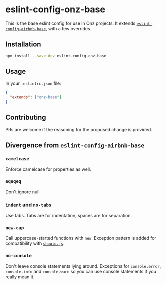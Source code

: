 # eslint-config-onz-base

This is the base eslint config for use in Onz projects. It extends [`eslint-config-airbnb-base`](https://github.com/airbnb/javascript/tree/master/packages/eslint-config-airbnb-base), with a few overrides.

## Installation

```bash
npm install --save-dev eslint-config-onz-base
```

## Usage

In your `.eslintrc.json` file:
```json
{
  "extends": ["onz-base"]
}
```

## Contributing

PRs are welcome if the reasoning for the proposed change is provided.

## Divergence from `eslint-config-airbnb-base`

### `camelcase`

Enforce camelcase for properties as well.

### `eqeqeq`

Don't ignore null.

### `indent` and `no-tabs`

Use tabs. Tabs are for indentation, spaces are for separation.

### `new-cap`

Call uppercase-started functions with `new`. Exception pattern is added for compatibility with [`should.js`](https://shouldjs.github.io/).

### `no-console`

Don't leave console statements lying around. Exceptions for `console.error`, `console.info` and `console.warn` so you can use console statements if you really mean it.
